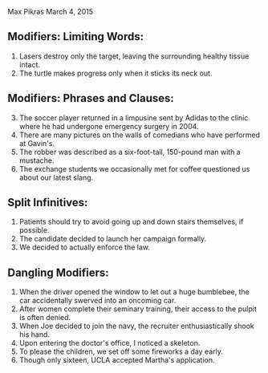 Max Pikras
March 4, 2015
## Modifiers: Limiting Words:

1. Lasers destroy only the target, leaving the surrounding healthy tissue intact.
2. The turtle makes progress only when it sticks its neck out.

## Modifiers: Phrases and Clauses:

3. The soccer player returned in a limousine sent by Adidas to the clinic where he had undergone emergency surgery in 2004.
4. There are many pictures on the walls of comedians who have performed at Gavin's.
5. The robber was described as a six-foot-tall, 150-pound man with a mustache.
6. The exchange students we occasionally met for coffee questioned us about our latest slang.

## Split Infinitives:

1. Patients should try to avoid going up and down stairs themselves, if possible.
2. The candidate decided to launch her campaign formally.
3. We decided to actually enforce the law.

## Dangling Modifiers:

1. When the driver opened the window to let out a huge bumblebee, the car accidentally swerved into an oncoming car.
2. After women complete their seminary training, their access to the pulpit is often denied.
3. When Joe decided to join the navy, the recruiter enthusiastically shook his hand.
4. Upon entering the doctor's office, I noticed a skeleton.
5. To please the children, we set off some fireworks a day early.
6. Though only sixteen, UCLA accepted Martha's application.